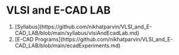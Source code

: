 # VLSI and E-CAD LAB
<ol>
<li>[Syllabus](https://github.com/nikhatparvin/VLSI_and_E-CAD_LAB/blob/main/syllabus/vlsiAndEcadLab.md)</li>
<li>[E-CAD Programs](https://github.com/nikhatparvin/VLSI_and_E-CAD_LAB/blob/main/ecadExperiments.md)</li>
</ol>

